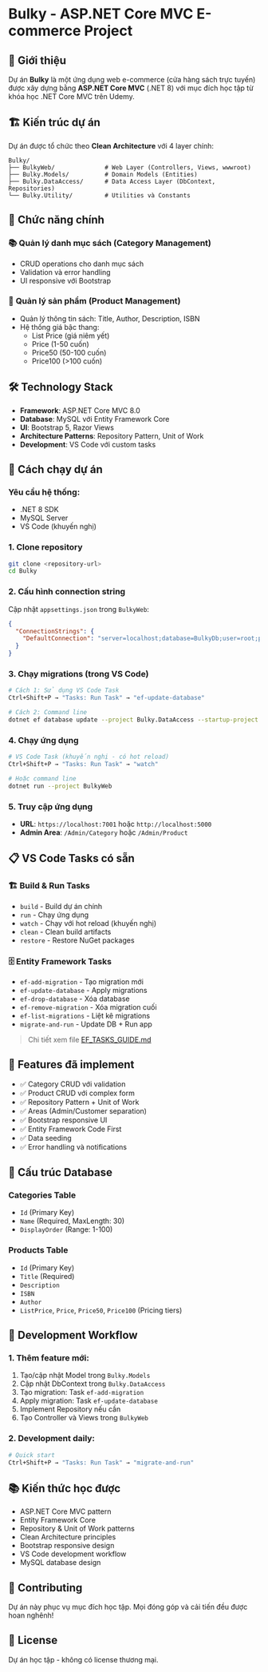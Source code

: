 # Bulky - ASP.NET Core MVC E-commerce Project

## 📖 Giới thiệu

Dự án **Bulky** là một ứng dụng web e-commerce (cửa hàng sách trực tuyến) được xây dựng bằng **ASP.NET Core MVC** (.NET 8) với mục đích học tập từ khóa học .NET Core MVC trên Udemy.

## 🏗️ Kiến trúc dự án

Dự án được tổ chức theo **Clean Architecture** với 4 layer chính:

```
Bulky/
├── BulkyWeb/              # Web Layer (Controllers, Views, wwwroot)
├── Bulky.Models/          # Domain Models (Entities)
├── Bulky.DataAccess/      # Data Access Layer (DbContext, Repositories)
└── Bulky.Utility/         # Utilities và Constants
```

## 🎯 Chức năng chính

### 📚 **Quản lý danh mục sách (Category Management)**

- CRUD operations cho danh mục sách
- Validation và error handling
- UI responsive với Bootstrap

### 📖 **Quản lý sản phẩm (Product Management)**

- Quản lý thông tin sách: Title, Author, Description, ISBN
- Hệ thống giá bậc thang:
  - List Price (giá niêm yết)
  - Price (1-50 cuốn)
  - Price50 (50-100 cuốn)
  - Price100 (>100 cuốn)

## 🛠️ Technology Stack

- **Framework**: ASP.NET Core MVC 8.0
- **Database**: MySQL với Entity Framework Core
- **UI**: Bootstrap 5, Razor Views
- **Architecture Patterns**: Repository Pattern, Unit of Work
- **Development**: VS Code với custom tasks

## 🚀 Cách chạy dự án

### Yêu cầu hệ thống:

- .NET 8 SDK
- MySQL Server
- VS Code (khuyến nghị)

### 1. Clone repository

```bash
git clone <repository-url>
cd Bulky
```

### 2. Cấu hình connection string

Cập nhật `appsettings.json` trong `BulkyWeb`:

```json
{
  "ConnectionStrings": {
    "DefaultConnection": "server=localhost;database=BulkyDb;user=root;password=yourpassword;"
  }
}
```

### 3. Chạy migrations (trong VS Code)

```bash
# Cách 1: Sử dụng VS Code Task
Ctrl+Shift+P → "Tasks: Run Task" → "ef-update-database"

# Cách 2: Command line
dotnet ef database update --project Bulky.DataAccess --startup-project BulkyWeb
```

### 4. Chạy ứng dụng

```bash
# VS Code Task (khuyến nghị - có hot reload)
Ctrl+Shift+P → "Tasks: Run Task" → "watch"

# Hoặc command line
dotnet run --project BulkyWeb
```

### 5. Truy cập ứng dụng

- **URL**: `https://localhost:7001` hoặc `http://localhost:5000`
- **Admin Area**: `/Admin/Category` hoặc `/Admin/Product`

## 📋 VS Code Tasks có sẵn

### 🏗️ **Build & Run Tasks**

- `build` - Build dự án chính
- `run` - Chạy ứng dụng
- `watch` - Chạy với hot reload (khuyến nghị)
- `clean` - Clean build artifacts
- `restore` - Restore NuGet packages

### 🗄️ **Entity Framework Tasks**

- `ef-add-migration` - Tạo migration mới
- `ef-update-database` - Apply migrations
- `ef-drop-database` - Xóa database
- `ef-remove-migration` - Xóa migration cuối
- `ef-list-migrations` - Liệt kê migrations
- `migrate-and-run` - Update DB + Run app

> Chi tiết xem file [EF_TASKS_GUIDE.md](./EF_TASKS_GUIDE.md)

## 🎨 Features đã implement

- ✅ Category CRUD với validation
- ✅ Product CRUD với complex form
- ✅ Repository Pattern + Unit of Work
- ✅ Areas (Admin/Customer separation)
- ✅ Bootstrap responsive UI
- ✅ Entity Framework Code First
- ✅ Data seeding
- ✅ Error handling và notifications

## 📁 Cấu trúc Database

### Categories Table

- `Id` (Primary Key)
- `Name` (Required, MaxLength: 30)
- `DisplayOrder` (Range: 1-100)

### Products Table

- `Id` (Primary Key)
- `Title` (Required)
- `Description`
- `ISBN`
- `Author`
- `ListPrice`, `Price`, `Price50`, `Price100` (Pricing tiers)

## 🔧 Development Workflow

### 1. Thêm feature mới:

1. Tạo/cập nhật Model trong `Bulky.Models`
2. Cập nhật DbContext trong `Bulky.DataAccess`
3. Tạo migration: Task `ef-add-migration`
4. Apply migration: Task `ef-update-database`
5. Implement Repository nếu cần
6. Tạo Controller và Views trong `BulkyWeb`

### 2. Development daily:

```bash
# Quick start
Ctrl+Shift+P → "Tasks: Run Task" → "migrate-and-run"
```

## 📚 Kiến thức học được

- ASP.NET Core MVC pattern
- Entity Framework Core
- Repository & Unit of Work patterns
- Clean Architecture principles
- Bootstrap responsive design
- VS Code development workflow
- MySQL database design

## 🤝 Contributing

Dự án này phục vụ mục đích học tập. Mọi đóng góp và cải tiến đều được hoan nghênh!

## 📄 License

Dự án học tập - không có license thương mại.
